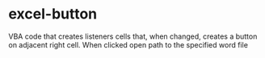 excel-button
============

VBA code that creates listeners cells that, when changed, creates a button on adjacent right cell. When clicked open path to the specified word file
